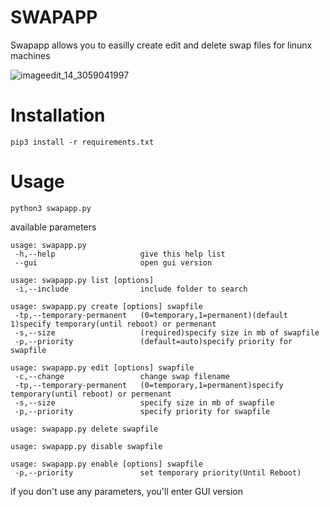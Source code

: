 # SWAPAPP
Swapapp allows you to easilly create edit and delete swap files for linunx machines

![imageedit_14_3059041997](https://github.com/alkisqwe/swapapp/assets/73914940/6f8f0694-8e8f-4fd8-b6e7-d4b9c6575f3a)

# Installation

```
pip3 install -r requirements.txt
```

# Usage
```
python3 swapapp.py
```
available parameters
```
usage: swapapp.py
 -h,--help                   give this help list
 --gui                       open gui version

usage: swapapp.py list [options]
 -i,--include                include folder to search

usage: swapapp.py create [options] swapfile
 -tp,--temporary-permanent   (0=temporary,1=permanent)(default 1)specify temporary(until reboot) or permenant
 -s,--size                   (required)specify size in mb of swapfile
 -p,--priority               (default=auto)specify priority for swapfile

usage: swapapp.py edit [options] swapfile
 -c,--change                 change swap filename
 -tp,--temporary-permanent   (0=temporary,1=permanent)specify temporary(until reboot) or permenant
 -s,--size                   specify size in mb of swapfile
 -p,--priority               specify priority for swapfile

usage: swapapp.py delete swapfile

usage: swapapp.py disable swapfile

usage: swapapp.py enable [options] swapfile
 -p,--priority               set temporary priority(Until Reboot)

```
if you don't use any parameters, you'll enter GUI version
